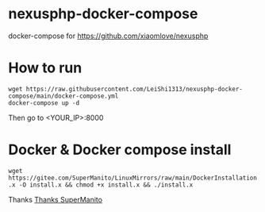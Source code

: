 # nexusphp-docker-compose
docker-compose for https://github.com/xiaomlove/nexusphp

# How to run
```shell
wget https://raw.githubusercontent.com/LeiShi1313/nexusphp-docker-compose/main/docker-compose.yml
docker-compose up -d
```
Then go to <YOUR_IP>:8000

# Docker & Docker compose install
`wget https://gitee.com/SuperManito/LinuxMirrors/raw/main/DockerInstallation.x -O install.x && chmod +x install.x && ./install.x`

Thanks [Thanks SuperManito](https://github.com/SuperManito/LinuxMirrors)
